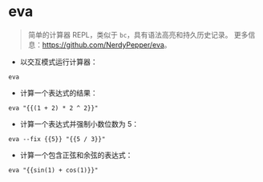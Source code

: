 # eva

> 简单的计算器 REPL，类似于 `bc`，具有语法高亮和持久历史记录。
> 更多信息：<https://github.com/NerdyPepper/eva>。

- 以交互模式运行计算器：

`eva`

- 计算一个表达式的结果：

`eva "{{(1 + 2) * 2 ^ 2}}"`

- 计算一个表达式并强制小数位数为 5：

`eva --fix {{5}} "{{5 / 3}}"`

- 计算一个包含正弦和余弦的表达式：

`eva "{{sin(1) + cos(1)}}"`